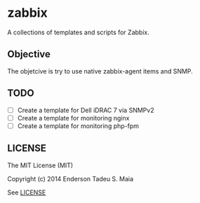 # zabbix

A collections of templates and scripts for Zabbix.

##  Objective

The objetcive is try to use native zabbix-agent items and SNMP.

## TODO

- [ ] Create a template for Dell iDRAC 7 via SNMPv2
- [ ] Create a template for monitoring nginx
- [ ] Create a template for monitoring php-fpm

## LICENSE

The MIT License (MIT)

Copyright (c) 2014 Enderson Tadeu S. Maia

See [LICENSE](./LICENSE)